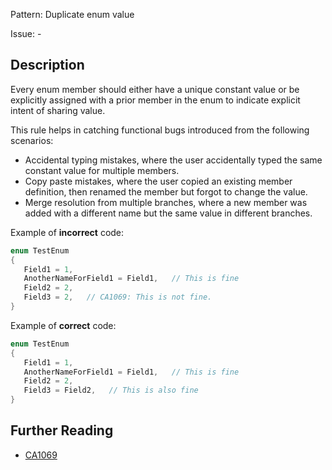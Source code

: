 Pattern: Duplicate enum value

Issue: -

## Description

Every enum member should either have a unique constant value or be explicitly assigned with a prior member in the enum to indicate explicit intent of sharing value. 

This rule helps in catching functional bugs introduced from the following scenarios:

- Accidental typing mistakes, where the user accidentally typed the same constant value for multiple members.
- Copy paste mistakes, where the user copied an existing member definition, then renamed the member but forgot to change the value.
- Merge resolution from multiple branches, where a new member was added with a different name but the same value in different branches.

Example of **incorrect** code:

```cs
enum TestEnum
{
   Field1 = 1,
   AnotherNameForField1 = Field1,   // This is fine
   Field2 = 2,
   Field3 = 2,   // CA1069: This is not fine.
}
```

Example of **correct** code:

```cs
enum TestEnum
{
   Field1 = 1,
   AnotherNameForField1 = Field1,   // This is fine
   Field2 = 2,
   Field3 = Field2,   // This is also fine
}
```

## Further Reading

* [CA1069](https://learn.microsoft.com/en-us/dotnet/fundamentals/code-analysis/quality-rules/ca1069)

